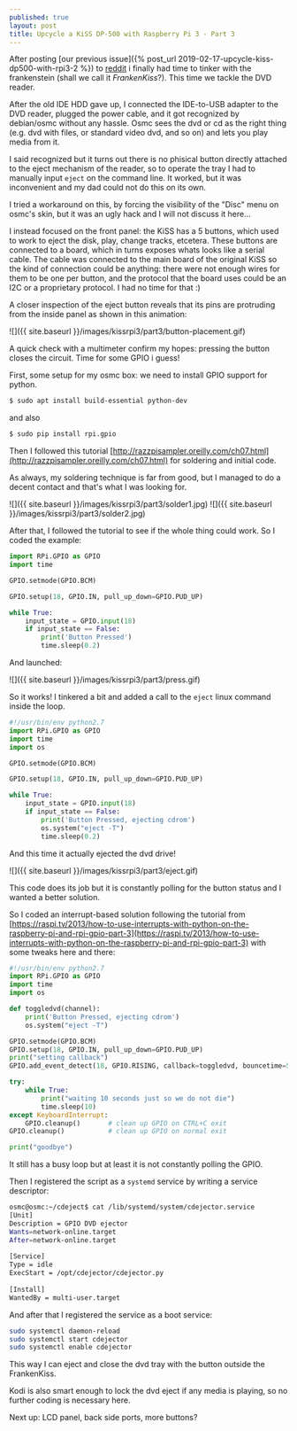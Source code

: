 ```yaml
---
published: true
layout: post
title: Upcycle a KiSS DP-500 with Raspberry Pi 3 - Part 3
---
```


After posting [our previous issue]({% post_url 2019-02-17-upcycle-kiss-dp500-with-rpi3-2 %}) to [reddit](https://www.reddit.com/r/raspberry_pi/comments/as0k4y/recycled_a_kiss_dp500_case_to_make_an_rpi3_osmc/) i finally had time to tinker with the frankenstein (shall we call it *FrankenKiss*?). This time we tackle the DVD reader.

After the old IDE HDD gave up, I connected the IDE-to-USB adapter to the DVD reader, plugged the power cable, and it got recognized by debian/osmc without any hassle. Osmc sees the dvd or cd as the right thing (e.g. dvd with files, or standard video dvd, and so on) and lets you play media from it.

I said recognized but it turns out there is no phisical button directly attached to the eject mechanism of the reader, so to operate the tray I had to manually input `eject` on the command line. It worked, but it was inconvenient and my dad could not do this on its own.

I tried a workaround on this, by forcing the visibility of the "Disc" menu on osmc's skin, but it was an ugly hack and I will not discuss it here...

I instead focused on the front panel: the KiSS has a 5 buttons, which used to work to eject the disk, play, change tracks, etcetera. These buttons are connected to a board, which in turns exposes whats looks like a serial cable. The cable was connected to the main board of the original KiSS so the kind of connection could be anything: there were not enough wires for them to be one per button, and the protocol that the board uses could be an I2C or a proprietary protocol. I had no time for that :)

A closer inspection of the eject button reveals that its pins are protruding from the inside panel as shown in this animation:

![]({{ site.baseurl }}/images/kissrpi3/part3/button-placement.gif)

A quick check with a multimeter confirm my hopes: pressing the button closes the circuit. Time for some GPIO i guess!

First, some setup for my osmc box: we need to install GPIO support for python.

```bash
$ sudo apt install build-essential python-dev
```
and also
```bash
$ sudo pip install rpi.gpio
```

Then I followed this tutorial [http://razzpisampler.oreilly.com/ch07.html](http://razzpisampler.oreilly.com/ch07.html) for soldering and initial code.

As always, my soldering technique is far from good, but I managed to do a decent contact and that's what I was looking for.

![]({{ site.baseurl }}/images/kissrpi3/part3/solder1.jpg)
![]({{ site.baseurl }}/images/kissrpi3/part3/solder2.jpg)

After that, I followed the tutorial to see if the whole thing could work. So I coded the example:

```python
import RPi.GPIO as GPIO
import time

GPIO.setmode(GPIO.BCM)

GPIO.setup(18, GPIO.IN, pull_up_down=GPIO.PUD_UP)

while True:
    input_state = GPIO.input(18)
    if input_state == False:
        print('Button Pressed')
        time.sleep(0.2)
```

And launched:

![]({{ site.baseurl }}/images/kissrpi3/part3/press.gif)

So it works! I tinkered a bit and added a call to the `eject` linux command inside the loop.
```python
#!/usr/bin/env python2.7 
import RPi.GPIO as GPIO
import time
import os

GPIO.setmode(GPIO.BCM)

GPIO.setup(18, GPIO.IN, pull_up_down=GPIO.PUD_UP)

while True:
    input_state = GPIO.input(18)
    if input_state == False:
        print('Button Pressed, ejecting cdrom')
        os.system("eject -T")
        time.sleep(0.2)
```

And this time it actually ejected the dvd drive!

![]({{ site.baseurl }}/images/kissrpi3/part3/eject.gif)

This code does its job but it is constantly polling for the button status and I wanted a better solution.

So I coded an interrupt-based solution following the tutorial from [https://raspi.tv/2013/how-to-use-interrupts-with-python-on-the-raspberry-pi-and-rpi-gpio-part-3](https://raspi.tv/2013/how-to-use-interrupts-with-python-on-the-raspberry-pi-and-rpi-gpio-part-3) with some tweaks here and there:

```python
#!/usr/bin/env python2.7 
import RPi.GPIO as GPIO
import time
import os

def toggledvd(channel):
    print('Button Pressed, ejecting cdrom')
    os.system("eject -T")

GPIO.setmode(GPIO.BCM)
GPIO.setup(18, GPIO.IN, pull_up_down=GPIO.PUD_UP)
print("setting callback")
GPIO.add_event_detect(18, GPIO.RISING, callback=toggledvd, bouncetime=5000)

try:
    while True:
        print("waiting 10 seconds just so we do not die")
        time.sleep(10)
except KeyboardInterrupt:
    GPIO.cleanup()       # clean up GPIO on CTRL+C exit
GPIO.cleanup()           # clean up GPIO on normal exit

print("goodbye")
```

It still has a busy loop but at least it is not constantly polling the GPIO.

Then I registered the script as a `systemd` service by writing a service descriptor:

```bash
osmc@osmc:~/cdeject$ cat /lib/systemd/system/cdejector.service
[Unit]                                                        
Description = GPIO DVD ejector                                
Wants=network-online.target                                   
After=network-online.target                                   
                                                              
[Service]                                                     
Type = idle                                                   
ExecStart = /opt/cdejector/cdejector.py                       
                                                              
[Install]                                                     
WantedBy = multi-user.target                                  
```

And after that I registered the service as a boot service:

```bash
sudo systemctl daemon-reload
sudo systemctl start cdejector
sudo systemctl enable cdejector
```

This way I can eject and close the dvd tray with the button outside the FrankenKiss.

Kodi is also smart enough to lock the dvd eject if any media is playing, so no further coding is necessary here.

Next up: LCD panel, back side ports, more buttons?
